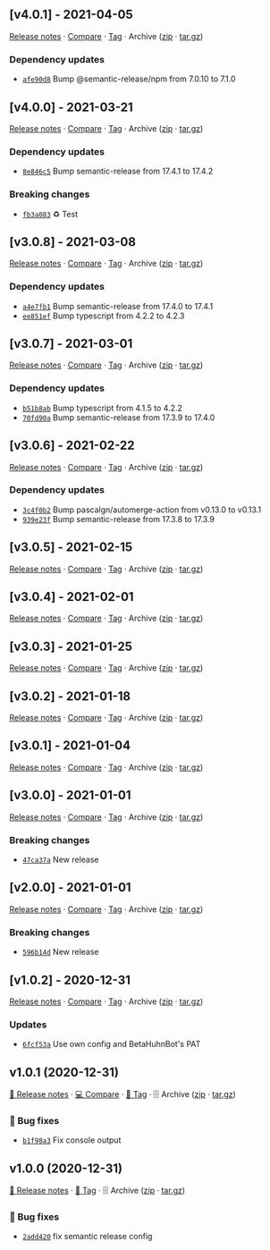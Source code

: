 ## [v4.0.1] - 2021-04-05

[Release notes](https://github.com/BetaHuhn/gh-repo-automation/releases/tag/v4.0.1) · [Compare](https://github.com/BetaHuhn/gh-repo-automation/compare/v4.0.0...v4.0.1) · [Tag](https://github.com/BetaHuhn/gh-repo-automation/tree/v4.0.1) · Archive ([zip](https://github.com/BetaHuhn/gh-repo-automation/archive/v4.0.1.zip) · [tar.gz](https://github.com/BetaHuhn/gh-repo-automation/archive/v4.0.1.tar.gz))

### Dependency updates

- [`afe90d8`](https://github.com/BetaHuhn/gh-repo-automation/commit/afe90d8)  Bump @semantic-release/npm from 7.0.10 to 7.1.0

## [v4.0.0] - 2021-03-21

[Release notes](https://github.com/BetaHuhn/gh-repo-automation/releases/tag/v4.0.0) · [Compare](https://github.com/BetaHuhn/gh-repo-automation/compare/v3.0.8...v4.0.0) · [Tag](https://github.com/BetaHuhn/gh-repo-automation/tree/v4.0.0) · Archive ([zip](https://github.com/BetaHuhn/gh-repo-automation/archive/v4.0.0.zip) · [tar.gz](https://github.com/BetaHuhn/gh-repo-automation/archive/v4.0.0.tar.gz))

### Dependency updates

- [`8e846c5`](https://github.com/BetaHuhn/gh-repo-automation/commit/8e846c5)  Bump semantic-release from 17.4.1 to 17.4.2

### Breaking changes

- [`fb3a083`](https://github.com/BetaHuhn/gh-repo-automation/commit/fb3a083) ♻️ Test

## [v3.0.8] - 2021-03-08

[Release notes](https://github.com/BetaHuhn/gh-repo-automation/releases/tag/v3.0.8) · [Compare](https://github.com/BetaHuhn/gh-repo-automation/compare/v3.0.7...v3.0.8) · [Tag](https://github.com/BetaHuhn/gh-repo-automation/tree/v3.0.8) · Archive ([zip](https://github.com/BetaHuhn/gh-repo-automation/archive/v3.0.8.zip) · [tar.gz](https://github.com/BetaHuhn/gh-repo-automation/archive/v3.0.8.tar.gz))

### Dependency updates

- [`a4e7fb1`](https://github.com/BetaHuhn/gh-repo-automation/commit/a4e7fb1)  Bump semantic-release from 17.4.0 to 17.4.1
- [`ee851ef`](https://github.com/BetaHuhn/gh-repo-automation/commit/ee851ef)  Bump typescript from 4.2.2 to 4.2.3

## [v3.0.7] - 2021-03-01

[Release notes](https://github.com/BetaHuhn/gh-repo-automation/releases/tag/v3.0.7) · [Compare](https://github.com/BetaHuhn/gh-repo-automation/compare/v3.0.6...v3.0.7) · [Tag](https://github.com/BetaHuhn/gh-repo-automation/tree/v3.0.7) · Archive ([zip](https://github.com/BetaHuhn/gh-repo-automation/archive/v3.0.7.zip) · [tar.gz](https://github.com/BetaHuhn/gh-repo-automation/archive/v3.0.7.tar.gz))

### Dependency updates

- [`b51b8ab`](https://github.com/BetaHuhn/gh-repo-automation/commit/b51b8ab)  Bump typescript from 4.1.5 to 4.2.2
- [`70fd90a`](https://github.com/BetaHuhn/gh-repo-automation/commit/70fd90a)  Bump semantic-release from 17.3.9 to 17.4.0

## [v3.0.6] - 2021-02-22

[Release notes](https://github.com/BetaHuhn/gh-repo-automation/releases/tag/v3.0.6) · [Compare](https://github.com/BetaHuhn/gh-repo-automation/compare/v3.0.5...v3.0.6) · [Tag](https://github.com/BetaHuhn/gh-repo-automation/tree/v3.0.6) · Archive ([zip](https://github.com/BetaHuhn/gh-repo-automation/archive/v3.0.6.zip) · [tar.gz](https://github.com/BetaHuhn/gh-repo-automation/archive/v3.0.6.tar.gz))

### Dependency updates

- [`3c4f0b2`](https://github.com/BetaHuhn/gh-repo-automation/commit/3c4f0b2)  Bump pascalgn/automerge-action from v0.13.0 to v0.13.1
- [`939e23f`](https://github.com/BetaHuhn/gh-repo-automation/commit/939e23f)  Bump semantic-release from 17.3.8 to 17.3.9

## [v3.0.5] - 2021-02-15

[Release notes](https://github.com/BetaHuhn/gh-repo-automation/releases/tag/v3.0.5) · [Compare](https://github.com/BetaHuhn/gh-repo-automation/compare/v3.0.4...v3.0.5) · [Tag](https://github.com/BetaHuhn/gh-repo-automation/tree/v3.0.5) · Archive ([zip](https://github.com/BetaHuhn/gh-repo-automation/archive/v3.0.5.zip) · [tar.gz](https://github.com/BetaHuhn/gh-repo-automation/archive/v3.0.5.tar.gz))

## [v3.0.4] - 2021-02-01

[Release notes](https://github.com/BetaHuhn/gh-repo-automation/releases/tag/v3.0.4) · [Compare](https://github.com/BetaHuhn/gh-repo-automation/compare/v3.0.3...v3.0.4) · [Tag](https://github.com/BetaHuhn/gh-repo-automation/tree/v3.0.4) · Archive ([zip](https://github.com/BetaHuhn/gh-repo-automation/archive/v3.0.4.zip) · [tar.gz](https://github.com/BetaHuhn/gh-repo-automation/archive/v3.0.4.tar.gz))

## [v3.0.3] - 2021-01-25

[Release notes](https://github.com/BetaHuhn/gh-repo-automation/releases/tag/v3.0.3) · [Compare](https://github.com/BetaHuhn/gh-repo-automation/compare/v3.0.2...v3.0.3) · [Tag](https://github.com/BetaHuhn/gh-repo-automation/tree/v3.0.3) · Archive ([zip](https://github.com/BetaHuhn/gh-repo-automation/archive/v3.0.3.zip) · [tar.gz](https://github.com/BetaHuhn/gh-repo-automation/archive/v3.0.3.tar.gz))

## [v3.0.2] - 2021-01-18

[Release notes](https://github.com/BetaHuhn/gh-repo-automation/releases/tag/v3.0.2) · [Compare](https://github.com/BetaHuhn/gh-repo-automation/compare/v3.0.1...v3.0.2) · [Tag](https://github.com/BetaHuhn/gh-repo-automation/tree/v3.0.2) · Archive ([zip](https://github.com/BetaHuhn/gh-repo-automation/archive/v3.0.2.zip) · [tar.gz](https://github.com/BetaHuhn/gh-repo-automation/archive/v3.0.2.tar.gz))

## [v3.0.1] - 2021-01-04

[Release notes](https://github.com/BetaHuhn/gh-repo-automation/releases/tag/v3.0.1) · [Compare](https://github.com/BetaHuhn/gh-repo-automation/compare/v3.0.0...v3.0.1) · [Tag](https://github.com/BetaHuhn/gh-repo-automation/tree/v3.0.1) · Archive ([zip](https://github.com/BetaHuhn/gh-repo-automation/archive/v3.0.1.zip) · [tar.gz](https://github.com/BetaHuhn/gh-repo-automation/archive/v3.0.1.tar.gz))

## [v3.0.0] - 2021-01-01

[Release notes](https://github.com/BetaHuhn/gh-repo-automation/releases/tag/v3.0.0) · [Compare](https://github.com/BetaHuhn/gh-repo-automation/compare/v2.0.0...v3.0.0) · [Tag](https://github.com/BetaHuhn/gh-repo-automation/tree/v3.0.0) · Archive ([zip](https://github.com/BetaHuhn/gh-repo-automation/archive/v3.0.0.zip) · [tar.gz](https://github.com/BetaHuhn/gh-repo-automation/archive/v3.0.0.tar.gz))

### Breaking changes

- [`47ca37a`](https://github.com/BetaHuhn/gh-repo-automation/commit/47ca37a)  New release

## [v2.0.0] - 2021-01-01

[Release notes](https://github.com/BetaHuhn/gh-repo-automation/releases/tag/v2.0.0) · [Compare](https://github.com/BetaHuhn/gh-repo-automation/compare/v1.0.2...v2.0.0) · [Tag](https://github.com/BetaHuhn/gh-repo-automation/tree/v2.0.0) · Archive ([zip](https://github.com/BetaHuhn/gh-repo-automation/archive/v2.0.0.zip) · [tar.gz](https://github.com/BetaHuhn/gh-repo-automation/archive/v2.0.0.tar.gz))

### Breaking changes

- [`596b14d`](https://github.com/BetaHuhn/gh-repo-automation/commit/596b14d)  New release

## [v1.0.2] - 2020-12-31

[Release notes](https://github.com/BetaHuhn/gh-repo-automation/releases/tag/v1.0.2) · [Compare](https://github.com/BetaHuhn/gh-repo-automation/compare/v1.0.1...v1.0.2) · [Tag](https://github.com/BetaHuhn/gh-repo-automation/tree/v1.0.2) · Archive ([zip](https://github.com/BetaHuhn/gh-repo-automation/archive/v1.0.2.zip) · [tar.gz](https://github.com/BetaHuhn/gh-repo-automation/archive/v1.0.2.tar.gz))

### Updates

- [`6fcf53a`](https://github.com/BetaHuhn/gh-repo-automation/commit/6fcf53a)  Use own config and BetaHuhnBot&#x27;s PAT

## v1.0.1 (2020-12-31)

[📝 Release notes](https://github.com/BetaHuhn/gh-repo-automation/releases/tag/v1.0.1) · [💻 Compare](https://github.com/BetaHuhn/gh-repo-automation/compare/v1.0.0...v1.0.1) · [🔖 Tag](https://github.com/BetaHuhn/gh-repo-automation/tree/v1.0.1) · 🗄️ Archive ([zip](https://github.com/BetaHuhn/gh-repo-automation/archive/v1.0.1.zip) · [tar.gz](https://github.com/BetaHuhn/gh-repo-automation/archive/v1.0.1.tar.gz))

### 🐛 Bug fixes

- [`b1f98a3`](https://github.com/BetaHuhn/gh-repo-automation/commit/b1f98a3)  Fix console output

## v1.0.0 (2020-12-31)

[📝 Release notes](https://github.com/BetaHuhn/gh-repo-automation/releases/tag/v1.0.0) · [🔖 Tag](https://github.com/BetaHuhn/gh-repo-automation/tree/v1.0.0) · 🗄️ Archive ([zip](https://github.com/BetaHuhn/gh-repo-automation/archive/v1.0.0.zip) · [tar.gz](https://github.com/BetaHuhn/gh-repo-automation/archive/v1.0.0.tar.gz))

### 🐛 Bug fixes

- [`2add420`](https://github.com/BetaHuhn/gh-repo-automation/commit/2add420)  fix semantic release config
